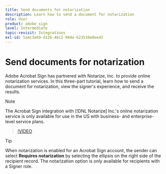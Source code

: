 ```yaml
---
title: Send documents for notarization
description: Learn how to send a document for notarization
role: User
product: adobe sign
level: Intermediate
topic-revisit: Integrations
exl-id: 5a4c3a69-d126-46c2-984e-623516e0eed3
---
```

# Send documents for notarization

Adobe Acrobat Sign has partnered with Notarize, Inc. to provide online notarization services. In this three-part tutorial, learn how to send a document for notarization, view the signer's experience, and receive the results.

>[!NOTE]
>
>The Acrobat Sign integration with [!DNL Notarize] Inc.'s online notarization service is only available for use in the US with business- and enterprise-level service plans.

>[!VIDEO](https://video.tv.adobe.com/v/341029?quality=12&learn=on&hidetitle=true)

>[!TIP]
>
>When notarization is enabled for an Acrobat Sign account, the sender can select **Requires notarization** by selecting the ellipsis on the right side of the recipient record. The notarization option is only available for recipients with a Signer role.
